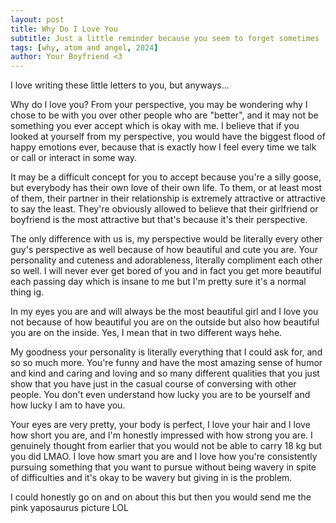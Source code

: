 ```yaml
---
layout: post
title: Why Do I Love You
subtitle: Just a little reminder because you seem to forget sometimes
tags: [why, atom and angel, 2024]
author: Your Boyfriend <3
---
```


I love writing these little letters to you, but anyways...

Why do I love you? From your perspective, you may be wondering why I chose to be with you over other people who are "better", and it may not be something you ever accept which is okay with me. I believe that if you looked at yourself from my perspective, you would have the biggest flood of happy emotions ever, because that is exactly how I feel every time we talk or call or interact in some way. 

It may be a difficult concept for you to accept because you're a silly goose, but everybody has their own love of their own life. To them, or at least most of them, their partner in their relationship is extremely attractive or attractive to say the least. They're obviously allowed to believe that their girlfriend or boyfriend is the most attractive but that's because it's their perspective. 

The only difference with us is, my perspective would be literally every other guy's perspective as well because of how beautiful and cute you are. Your personality and cuteness and adorableness, literally compliment each other so well. I will never ever get bored of you and in fact you get more beautiful each passing day which is insane to me but I'm pretty sure it's a normal thing ig.

In my eyes you are and will always be the most beautiful girl and I love you not because of how beautiful you are on the outside but also how beautiful you are on the inside. Yes, I mean that in two different ways hehe.

My goodness your personality is literally everything that I could ask for, and so so much more. You're funny and have the most amazing sense of humor and kind and caring and loving and so many different qualities that you just show that you have just in the casual course of conversing with other people. You don't even understand how lucky you are to be yourself and how lucky I am to have you.

Your eyes are very pretty, your body is perfect, I love your hair and I love how short you are, and I'm honestly impressed with how strong you are. I genuinely thought from earlier that you would not be able to carry 18 kg but you did LMAO. I love how smart you are and I love how you're consistently pursuing something that you want to pursue without being wavery in spite of difficulties and it's okay to be wavery but giving in is the problem. 

I could honestly go on and on about this but then you would send me the pink yaposaurus picture LOL
